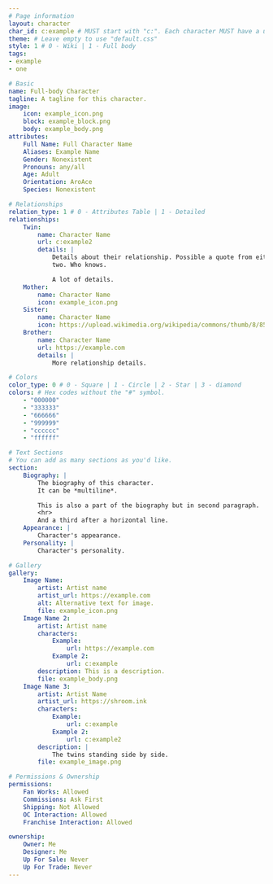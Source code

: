 ```yaml
---
# Page information
layout: character
char_id: c:example # MUST start with "c:". Each character MUST have a unique ID. They are case sensitive.
theme: # Leave empty to use "default.css"
style: 1 # 0 - Wiki | 1 - Full body
tags:
- example
- one

# Basic
name: Full-body Character
tagline: A tagline for this character.
image:
    icon: example_icon.png
    block: example_block.png
    body: example_body.png
attributes:
    Full Name: Full Character Name
    Aliases: Example Name
    Gender: Nonexistent
    Pronouns: any/all
    Age: Adult
    Orientation: AroAce
    Species: Nonexistent

# Relationships
relation_type: 1 # 0 - Attributes Table | 1 - Detailed
relationships:
    Twin:
        name: Character Name
        url: c:example2
        details: |
            Details about their relationship. Possible a quote from either of the
            two. Who knows.

            A lot of details.
    Mother:
        name: Character Name
        icon: example_icon.png
    Sister:
        name: Character Name
        icon: https://upload.wikimedia.org/wikipedia/commons/thumb/8/85/Smiley.svg/1024px-Smiley.svg.png
    Brother:
        name: Character Name
        url: https://example.com
        details: |
            More relationship details.

# Colors
color_type: 0 # 0 - Square | 1 - Circle | 2 - Star | 3 - diamond
colors: # Hex codes without the "#" symbol.
    - "000000"
    - "333333"
    - "666666"
    - "999999"
    - "cccccc"
    - "ffffff"

# Text Sections
# You can add as many sections as you'd like.
section:
    Biography: |
        The biography of this character.
        It can be *multiline*.

        This is also a part of the biography but in second paragraph.
        <hr>
        And a third after a horizontal line.
    Appearance: |
        Character's appearance.
    Personality: |
        Character's personality.

# Gallery
gallery:
    Image Name:
        artist: Artist name
        artist_url: https://example.com
        alt: Alternative text for image.
        file: example_icon.png
    Image Name 2:
        artist: Artist name
        characters:
            Example:
                url: https://example.com
            Example 2:
                url: c:example
        description: This is a description.
        file: example_body.png
    Image Name 3:
        artist: Artist Name
        artist_url: https://shroom.ink
        characters:
            Example:
                url: c:example
            Example 2:
                url: c:example2
        description: |
            The twins standing side by side.
        file: example_image.png

# Permissions & Ownership
permissions:
    Fan Works: Allowed
    Commissions: Ask First
    Shipping: Not Allowed
    OC Interaction: Allowed
    Franchise Interaction: Allowed

ownership:
    Owner: Me
    Designer: Me
    Up For Sale: Never
    Up For Trade: Never
---
```

